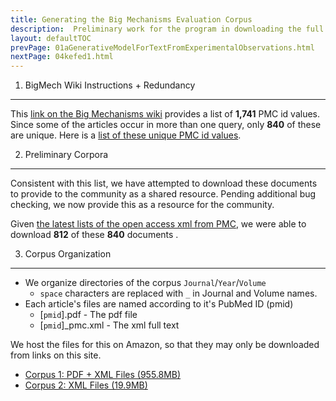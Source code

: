 ```yaml
---
title: Generating the Big Mechanisms Evaluation Corpus
description:  Preliminary work for the program in downloading the full text of documents from the PMC lists .
layout: defaultTOC
prevPage: 01aGenerativeModelForTextFromExperimentalObservations.html
nextPage: 04kefed1.html
---
```


1. BigMech Wiki Instructions + Redundancy 
---
This [link on the Big Mechanisms wiki](https://www.schafertmd.com/darpa/i2o/bigmechanism/wiki/images/f/f8/BigMech_PMC_OA_subset_IDs.txt) provides a list of **1,741** PMC id values. Since some of the articles occur in more than one query, only **840** of these are unique. Here is a [list of these unique PMC id values](https://raw.githubusercontent.com/BMKEG/bigMechKefedJavaWorkbook/master/docs/BigMech_PMC_OA_unique_IDs.txt).

2. Preliminary Corpora
------
Consistent with this list, we have attempted to download these documents to provide to the community as a shared resource. Pending additional bug checking, we now provide this as a resource for the community. 

Given [the latest lists of the open access xml from PMC](http://www.ncbi.nlm.nih.gov/pmc/tools/ftp/), we were able to download **812** of these **840** documents .

3. Corpus Organization
---
* We organize directories of the corpus `Journal`/`Year`/`Volume` 
	* `space` characters are replaced with `_` in Journal and Volume names. 
* Each article's files are named according to it's PubMed ID (pmid)
	* [`pmid`].pdf                  - The pdf file
	* [`pmid`]_pmc.xml        - The xml full text

We host the files for this on Amazon, so that they may only be downloaded from links on this site. 

* [Corpus 1: PDF + XML Files (955.8MB)](https://s3-us-west-2.amazonaws.com/bmkeg2/000_bigMech/bigMechCorpus_pdf%2Bxml.zip)
* [Corpus 2: XML Files (19.9MB)](https://s3-us-west-2.amazonaws.com/bmkeg2/000_bigMech/bigMechCorpus_xml.zip)

 

